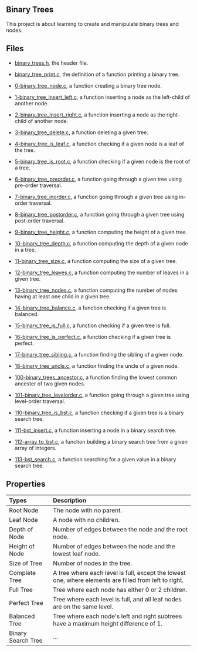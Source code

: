## Binary Trees

This project is about learning to create and manipulate binary trees and nodes.

## Files

* [binary_trees.h](https://github.com/gwendalminguy/holbertonschool-binary_trees/tree/main/binary_trees.h), the header file.

* [binary_tree_print.c](https://github.com/gwendalminguy/holbertonschool-binary_trees/tree/main/binary_tree_print.c), the definition of a function printing a binary tree.

* [0-binary_tree_node.c](https://github.com/gwendalminguy/holbertonschool-binary_trees/tree/main/0-binary_tree_node.c), a function creating a binary tree node.

* [1-binary_tree_insert_left.c](https://github.com/gwendalminguy/holbertonschool-binary_trees/tree/main/1-binary_tree_insert_left.c), a function inserting a node as the left-child of another node.

* [2-binary_tree_insert_right.c](https://github.com/gwendalminguy/holbertonschool-binary_trees/tree/main/2-binary_tree_insert_right.c), a function inserting a node as the right-child of another node.

* [3-binary_tree_delete.c](https://github.com/gwendalminguy/holbertonschool-binary_trees/tree/main/3-binary_tree_delete.c), a function deleting a given tree.

* [4-binary_tree_is_leaf.c](https://github.com/gwendalminguy/holbertonschool-binary_trees/tree/main/4-binary_tree_is_leaf.c), a function checking if a given node is a leaf of the tree.

* [5-binary_tree_is_root.c](https://github.com/gwendalminguy/holbertonschool-binary_trees/tree/main/5-binary_tree_is_root.c), a function checking if a given node is the root of a tree.

* [6-binary_tree_preorder.c](https://github.com/gwendalminguy/holbertonschool-binary_trees/tree/main/6-binary_tree_preorder.c), a function going through a given tree using pre-order traversal.

* [7-binary_tree_inorder.c](https://github.com/gwendalminguy/holbertonschool-binary_trees/tree/main/7-binary_tree_inorder.c), a function going through a given tree using in-order traversal.

* [8-binary_tree_postorder.c](https://github.com/gwendalminguy/holbertonschool-binary_trees/tree/main/8-binary_tree_postorder.c), a function going through a given tree using post-order traversal.

* [9-binary_tree_height.c](https://github.com/gwendalminguy/holbertonschool-binary_trees/tree/main/9-binary_tree_height.c), a function computing the height of a given tree.

* [10-binary_tree_depth.c](https://github.com/gwendalminguy/holbertonschool-binary_trees/tree/main/10-binary_tree_depth.c), a function computing the depth of a given node in a tree.

* [11-binary_tree_size.c](https://github.com/gwendalminguy/holbertonschool-binary_trees/tree/main/11-binary_tree_size.c), a function computing the size of a given tree.

* [12-binary_tree_leaves.c](https://github.com/gwendalminguy/holbertonschool-binary_trees/tree/main/12-binary_tree_leaves.c), a function computing the number of leaves in a given tree.

* [13-binary_tree_nodes.c](https://github.com/gwendalminguy/holbertonschool-binary_trees/tree/main/13-binary_tree_nodes.c), a function computing the number of nodes having at least one child in a given tree.

* [14-binary_tree_balance.c](https://github.com/gwendalminguy/holbertonschool-binary_trees/tree/main/14-binary_tree_balance.c), a function checking if a given tree is balanced.

* [15-binary_tree_is_full.c](https://github.com/gwendalminguy/holbertonschool-binary_trees/tree/main/15-binary_tree_is_full.c), a function checking if a given tree is full.

* [16-binary_tree_is_perfect.c](https://github.com/gwendalminguy/holbertonschool-binary_trees/tree/main/16-binary_tree_is_perfect.c), a function checking if a given tree is perfect.

* [17-binary_tree_sibling.c](https://github.com/gwendalminguy/holbertonschool-binary_trees/tree/main/17-binary_tree_sibling.c), a function finding the sibling of a given node.

* [18-binary_tree_uncle.c](https://github.com/gwendalminguy/holbertonschool-binary_trees/tree/main/18-binary_tree_uncle.c), a function finding the uncle of a given node.

* [100-binary_trees_ancestor.c](https://github.com/gwendalminguy/holbertonschool-binary_trees/tree/main/100-binary_trees_ancestor.c), a function finding the lowest common ancester of two given nodes.

* [101-binary_tree_levelorder.c](https://github.com/gwendalminguy/holbertonschool-binary_trees/tree/main/101-binary_tree_levelorder.c), a function going through a given tree using level-order traversal.

* [110-binary_tree_is_bst.c](https://github.com/gwendalminguy/holbertonschool-binary_trees/tree/main/110-binary_tree_is_bst.c), a function checking if a given tree is a binary search tree.

* [111-bst_insert.c](https://github.com/gwendalminguy/holbertonschool-binary_trees/tree/main/111-bst_insert.c), a function inserting a node in a binary search tree.

* [112-array_to_bst.c](https://github.com/gwendalminguy/holbertonschool-binary_trees/tree/main/112-array_to_bst.c), a function building a binary search tree from a given array of integers.

* [113-bst_search.c](https://github.com/gwendalminguy/holbertonschool-binary_trees/tree/main/113-bst_search.c), a function searching for a given value in a binary search tree.

## Properties

| **Types** | **Description** |
| :-------- | :-------------- |
| Root Node | The node with no parent. |
| Leaf Node | A node with no children. |
| Depth of Node | Number of edges between the node and the root node. |
| Height of Node | Number of edges between the node and the lowest leaf node. |
| Size of Tree | Number of nodes in the tree. |
| Complete Tree | A tree where each level is full, except the lowest one, where elements are filled from left to right. |
| Full Tree | Tree where each node has either 0 or 2 children. |
| Perfect Tree | Tree where each level is full, and all leaf nodes are on the same level. |
| Balanced Tree | Tree where each node's left and right subtrees have a maximum height difference of 1. |
| Binary Search Tree | ... |
